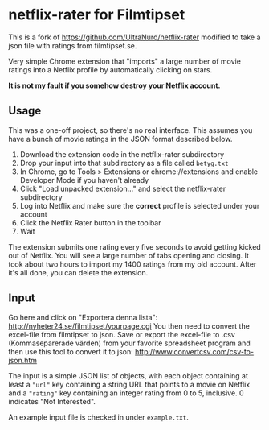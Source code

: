 netflix-rater for Filmtipset
============================

This is a fork of https://github.com/UltraNurd/netflix-rater modified to take a json file with ratings from filmtipset.se.

Very simple Chrome extension that "imports" a large number of movie ratings into a Netflix profile by automatically clicking on stars.

**It is not my fault if you somehow destroy your Netflix account.**

Usage
-----

This was a one-off project, so there's no real interface. This assumes you have a bunch of movie ratings in the JSON format described below.

1. Download the extension code in the netflix-rater subdirectory
2. Drop your input into that subdirectory as a file called `betyg.txt`
3. In Chrome, go to Tools > Extensions or chrome://extensions and enable Developer Mode if you haven't already
4. Click "Load unpacked extension..." and select the netflix-rater subdirectory
5. Log into Netflix and make sure the **correct** profile is selected under your account
6. Click the Netflix Rater button in the toolbar
7. Wait

The extension submits one rating every five seconds to avoid getting kicked out of Netflix. You will see a large number of tabs opening and closing. It took about two hours to import my 1400 ratings from my old account. After it's all done, you can delete the extension.

Input
-----

Go here and click on "Exportera denna lista": http://nyheter24.se/filmtipset/yourpage.cgi
You then need to convert the excel-file from filmtipset to json. Save or export the excel-file to .csv (Kommaseparerade värden) from your favorite spreadsheet program and then use this tool to convert it to json: http://www.convertcsv.com/csv-to-json.htm

The input is a simple JSON list of objects, with each object containing at least a `"url"` key containing a string URL that points to a movie on Netflix and a `"rating"` key containing an integer rating from 0 to 5, inclusive. 0 indicates "Not Interested".

An example input file is checked in under `example.txt`.